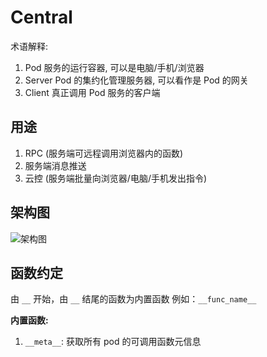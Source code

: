 # Central

术语解释:

1. Pod 服务的运行容器, 可以是电脑/手机/浏览器
2. Server Pod 的集约化管理服务器, 可以看作是 Pod 的网关
3. Client 真正调用 Pod 服务的客户端

## 用途

1. RPC (服务端可远程调用浏览器内的函数)
2. 服务端消息推送
3. 云控 (服务端批量向浏览器/电脑/手机发出指令)

## 架构图

![架构图](https://github.com/SOVLOOKUP/central/assets/53158137/4b9ff7a8-83f4-4a90-9f6c-67946738197a)

## 函数约定

由 `__` 开始，由 `__` 结尾的函数为内置函数 例如：`__func_name__`

**内置函数:**

1. `__meta__`: 获取所有 pod 的可调用函数元信息
